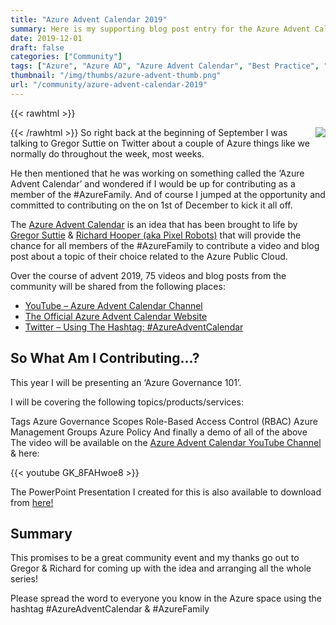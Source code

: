 ```yaml
---
title: "Azure Advent Calendar 2019"
summary: Here is my supporting blog post entry for the Azure Advent Calendar 2019 on Azure Governance!
date: 2019-12-01
draft: false
categories: ["Community"]
tags: ["Azure", "Azure AD", "Azure Advent Calendar", "Best Practice", "Compliance", "Governance", "How To", "Management Groups", "Subscriptions", "Tagging", "Tags"]
thumbnail: "/img/thumbs/azure-advent-thumb.png"
url: "/community/azure-advent-calendar-2019"
---
```

{{< rawhtml >}}

<img src="/img/azure-advent-day1-governance.jpg" align="right">

{{< /rawhtml >}}
So right back at the beginning of September I was talking to Gregor Suttie on Twitter about a couple of Azure things like we normally do throughout the week, most weeks.

He then mentioned that he was working on something called the ‘Azure Advent Calendar’ and wondered if I would be up for contributing as a member of the #AzureFamily. And of course I jumped at the opportunity and committed to contributing on the on 1st of December to kick it all off.

The [Azure Advent Calendar](https://azureadventcalendar.com/) is an idea that has been brought to life by [Gregor Suttie](https://twitter.com/gregor_suttie) & [Richard Hooper (aka Pixel Robots)](https://twitter.com/Pixel_Robots) that will provide the chance for all members of the #AzureFamily to contribute a video and blog post about a topic of their choice related to the Azure Public Cloud.

Over the course of advent 2019, 75 videos and blog posts from the community will be shared from the following places:

- [YouTube – Azure Advent Calendar Channel](https://www.youtube.com/channel/UCJL9wCcmeMBbah4J0uOWIPg)
- [The Official Azure Advent Calendar Website](https://azureadventcalendar.com/)
- [Twitter – Using The Hashtag: #AzureAdventCalendar](https://twitter.com/search?q=%23AzureAdventCalender)

## So What Am I Contributing…?

This year I will be presenting an ‘Azure Governance 101’.

I will be covering the following topics/products/services:

Tags
Azure Governance Scopes
Role-Based Access Control (RBAC)
Azure Management Groups
Azure Policy
And finally a demo of all of the above
The video will be available on the [Azure Advent Calendar YouTube Channel](https://www.youtube.com/channel/UCJL9wCcmeMBbah4J0uOWIPg)  & here:

{{< youtube GK_8FAHwoe8 >}}

The PowerPoint Presentation I created for this is also available to download from [here!](https://jtjsacpublic.blob.core.windows.net/blogsharedfiles/JT%20-%20Azure%20Governance%20101%20-%20Shared.ppsx)

## Summary

This promises to be a great community event and my thanks go out to Gregor & Richard for coming up with the idea and arranging all the whole series!

Please spread the word to everyone you know in the Azure space using the hashtag #AzureAdventCalendar & #AzureFamily